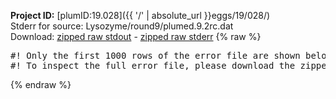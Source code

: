 **Project ID:** [plumID:19.028]({{ '/' | absolute_url }}eggs/19/028/)  
Stderr for source:  Lysozyme/round9/plumed.9.2rc.dat   
Download: [zipped raw stdout](plumed.9.2rc.dat.plumed.stdout.txt.zip) - [zipped raw stderr](plumed.9.2rc.dat.plumed.stderr.txt.zip) 
{% raw %}
<pre>
#! Only the first 1000 rows of the error file are shown below
#! To inspect the full error file, please download the zipped raw stderr file above
</pre>
{% endraw %}
